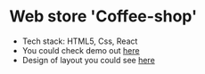 # Web store 'Coffee-shop'
- Tech stack: HTML5, Css, React
- You could check demo out [here](https://coffeeshop-rose.vercel.app/)
- Design of layout you could see [here](https://www.figma.com/file/Iu4Lul87WvzdM5CXFwE4qtZ6/Coffee-shop?node-id=0%3A1)
